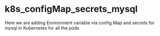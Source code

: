 # k8s_configMap_secrets_mysql
Here we are adding Environment variable via config Map and secrets for mysql in Kubernetes for all the pods  
